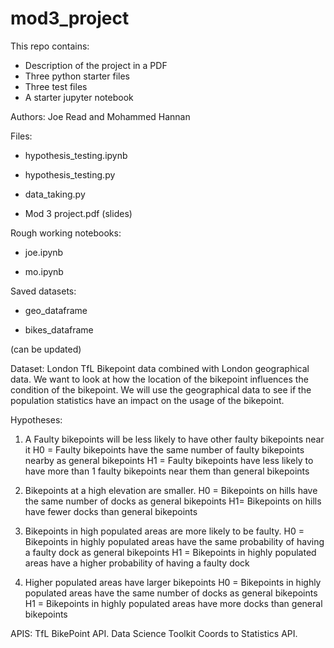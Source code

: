 # mod3_project

This repo contains:
* Description of the project in a PDF
* Three python starter files
* Three test files
* A starter jupyter notebook

Authors:
Joe Read and Mohammed Hannan

Files:

* hypothesis_testing.ipynb

* hypothesis_testing.py

* data_taking.py

* Mod 3 project.pdf (slides)

Rough working notebooks:

* joe.ipynb

* mo.ipynb

Saved datasets:

* geo_dataframe

* bikes_dataframe

(can be updated)



Dataset:
London TfL Bikepoint data combined with London geographical data.
We want to look at how the location of the bikepoint influences the condition
of the bikepoint. We will use the geographical data to see if the population
statistics have an impact on the usage of the bikepoint.

Hypotheses:


1) A Faulty bikepoints will be less likely to have other faulty bikepoints near it 
H0 = Faulty bikepoints have the same number of faulty bikepoints nearby as general bikepoints
H1 = Faulty bikepoints have less likely to have more than 1 faulty bikepoints near them than general bikepoints

2) Bikepoints at a high elevation are smaller.
H0 = Bikepoints on hills have the same number of docks as general bikepoints
H1= Bikepoints on hills have fewer docks than general bikepoints

3) Bikepoints in high populated areas are more likely to be faulty.
H0 = Bikepoints in highly populated areas have the same probability of having a faulty dock as general bikepoints
H1 = Bikepoints in highly populated areas have a higher probability of having a faulty dock

4) Higher populated areas have larger bikepoints
H0 = Bikepoints in highly populated areas have the same number of docks as general bikepoints
H1 = Bikepoints in highly populated areas have more docks than general bikepoints

APIS:
TfL BikePoint API.
Data Science Toolkit Coords to Statistics API.

